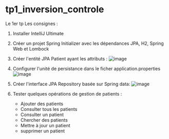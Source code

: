 # tp1_inversion_controle
Le 1er tp
Les consignes :
1. Installer IntelliJ Ultimate
2. Créer un projet Spring Initializer avec les dépendances JPA, H2, Spring Web et Lombock

   
3. Créer l'entité JPA Patient ayant les attributs :
![image](https://github.com/user-attachments/assets/80825dfe-f104-4a2b-9158-06005b6c0071)

4. Configurer l'unité de persistance dans le ficher application.properties
![image](https://github.com/user-attachments/assets/85cadeee-34a1-4857-a302-6134caf2d484)

5. Créer l'interface JPA Repository basée sur Spring data:
![image](https://github.com/user-attachments/assets/8e66e450-81fe-4ff5-8bf1-1d28778ed903)
6. Tester quelques opérations de gestion de patients :
    - Ajouter des patients
    - Consulter tous les patients
    - Consulter un patient
    - Chercher des patients
    - Mettre à jour un patient 
    - supprimer un patient

   


